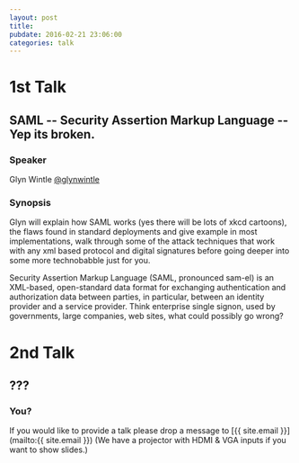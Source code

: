 ```yaml
---
layout: post
title: 
pubdate: 2016-02-21 23:06:00
categories: talk
---
```


# 1st Talk

## SAML -- Security Assertion Markup Language -- Yep its broken.

### Speaker

Glyn Wintle [@glynwintle](https://twitter.com/glynwintle)

### Synopsis

Glyn will explain how SAML works (yes there will be lots of
xkcd cartoons), the flaws found in standard deployments and
give example in most implementations, walk through some of
the attack techniques that work with any xml based protocol
and digital signatures before going deeper into some more
technobabble just for you.

Security Assertion Markup Language (SAML, pronounced sam-el)
is an XML-based, open-standard data format for exchanging
authentication and authorization data between parties, in
particular, between an identity provider and a service
provider. Think enterprise single signon, used by governments,
large companies, web sites, what could possibly go wrong?


# 2nd Talk

## ???

### You?

If you would like to provide a talk please drop a message to
[{{ site.email }}](mailto:{{ site.email }}) (We have a
projector with HDMI & VGA inputs if you want to show slides.)
